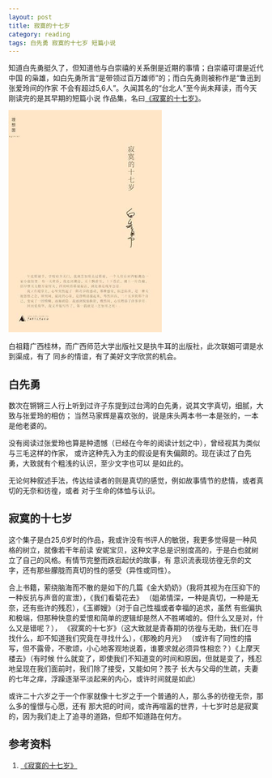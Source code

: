 ```yaml
---
layout: post
title: 寂寞的十七岁
category: reading
tags: 白先勇 寂寞的十七岁 短篇小说
---
```


知道白先勇挺久了，但知道他与白崇禧的关系倒是近期的事情；白崇禧可谓是近代中国
的枭雄，如白先勇所言“是带领过百万雄师”的；而白先勇则被称作是“鲁迅到张爱玲间的作家
不会有超过5,6人”。久闻其名的“台北人”至今尚未拜读，而今天刚读完的是其早期的短篇小说
作品集，名曰[《寂寞的十七岁》][《寂寞的十七岁》]。

![jimo17](/assets/images/jimo17.jpg)

白祖籍广西桂林，而广西师范大学出版社又是执牛耳的出版社，此次联姻可谓是水到渠成，有了
同乡的情谊，有了美好文字欣赏的机会。

## 白先勇

数次在锵锵三人行上听到过许子东提到过台湾的白先勇，说其文字真切，细腻，大致与张爱玲的相仿；
当然马家辉是喜欢张的，说是床头两本书一本是张的，一本是他老婆的。

没有阅读过张爱玲也算是种遗憾（已经在今年的阅读计划之中），曾经视其为类似与三毛这样的作家，
或许这种先入为主的假设是有失偏颇的。现在读过了白先勇，大致就有个粗浅的认识，至少文字也可以
是如此的。

无论何种叙述手法，传达给读者的则是真切的感觉，例如故事情节的悲情，或者真切的无奈和彷徨，或者
对于生命的体恤与认识。

## 寂寞的十七岁

这个集子是白25,6岁时的作品，我或许没有书评人的敏锐，我更多觉得是一种风格的树立，就像若干年前读
安妮宝贝，这种文字总是识别度高的，于是白也就树立了自己的风格。有情节完整而跌宕起伏的故事，有
意识流表现彷徨无奈的文字，还有那些朦胧而真切的性的感受（异性或同性）。

合上书籍，萦绕脑海而不散的是如下的几篇《金大奶奶》（我将其视为在压抑下的一种反抗与声音的宣泄），《我们看菊花去》
（姐弟情深，一种是真切，一种是无奈，还有些许的残忍），《玉卿嫂》（对于自己性福或者幸福的追求，虽然
有些偏执和极端，但那种快意的爱恨和简单的逻辑却是然人不胜唏嘘的。但什么又是对，什么又是错呢？），
《寂寞的十七岁》（这大致就是青春期的彷徨与无助，我们在寻找什么，却不知道我们究竟在寻找什么），《那晚的月光》
（或许有了同性的描写，但不露骨，不歌颂，小心地客观地说着，谁要求就必须异性相恋？）《上摩天楼去》（有时候
什么就变了，即使我们不知道变的时间和原因，但就是变了，残忍地呈现在我们面前时，我们除了接受，又能如何？孩子
长大与父母的生疏，夫妻的七年之痒，浮躁逐渐平淡起来的内心，或许时间就是如此）

或许二十六岁之于一个作家就像十七岁之于一个普通的人，那么多的彷徨无奈，那么多的憧憬与心愿，还有
那大把的时间，或许再喧嚣的世界，十七岁时总是寂寞的，因为我们走上了追寻的道路，但却不知道路在何方。




## 参考资料
1. [《寂寞的十七岁》][《寂寞的十七岁》]


[《寂寞的十七岁》]: http://book.douban.com/subject/5337250/

